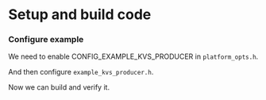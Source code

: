 # Setup and build code

### Configure example

We need to enable CONFIG_EXAMPLE_KVS_PRODUCER in `platform_opts.h`.

And then configure `example_kvs_producer.h`.

Now we can build and verify it.